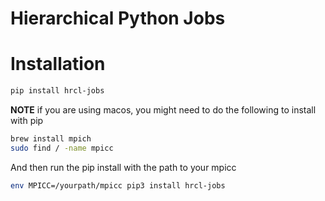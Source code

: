 # Hierarchical Python Jobs

# Installation
```bash 
pip install hrcl-jobs
```
**NOTE** if you are using macos, you might need to do the following to install with pip
```bash 
brew install mpich
sudo find / -name mpicc
```
And then run the pip install with the path to your mpicc
```bash
env MPICC=/yourpath/mpicc pip3 install hrcl-jobs
```


